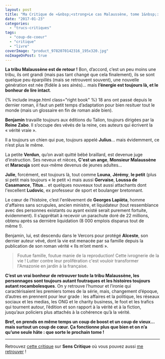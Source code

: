 ```yaml
---
layout: post
title: "Ma Critique de «&nbsp;<strong>Le cas Malaussène, tome 1&nbsp;: Ils m’ont menti</strong>&nbsp;» de <em>Daniel Pennac</em>"
date: "2017-01-23"
categories: 
  - "trucs-critiques"
tags: 
  - "coup-de-coeur"
  - "critique"
  - "livre"
coverImage: "product_9782070142316_195x320.jpg"
noImageOnPost: true
---
```


**La tribu Malaussène est de retour !** Bon, d’accord, c’est un peu moins une tribu, ils ont grandi (mais pas tant changé que cela finalement), ils se sont quelque peu éparpillés (mais se retrouvent souvent), une nouvelle génération est née (fidèle à ses ainés)... mais **l’énergie est toujours là, et le bonheur de lire intact**.

{% include image.html class="right book" %}
18 ans ont passé depuis le dernier roman, il faut un petit temps d’adaptation pour bien resituer tout le monde (mais un glossaire en fin de roman aide bien).

**Benjamin** travaille toujours aux éditions du Talion, toujours dirigées par la **Reine Zabo**. Il s’occupe des vévés de la reine, ces auteurs qui écrivent la « vérité vraie ».

Il a toujours un chien qui pue, toujours appelé **Julius**... mais évidemment, ce n’est plus le même.

La petite **Verdun**, qu’on avait quitté bébé braillard, est devenue juge d’instruction. Ses neveux et nièces, **C'est un ange**, **Monsieur Malaussène** et **Maracuja** sont eux-même devenus de jeunes adultes...

**Julie**, forcément, est toujours là, tout comme **Louna**, **Jérémy**, **le petit** (plus si petit mais toujours « le petit ») mais aussi **Gervaise**, **Loussa de Casamance**, **Titus**... et quelques nouveaux tout aussi attachants dont l'excellent **Ludovic**, ex professeur de sport et boulanger bretonnant.

Le cœur de l’histoire, c’est l'enlèvement de **Georges Lapièta**, homme d'affaires sans scrupules, ancien ministre, et liquidateur (tout ressemblance avec des personnes existants ou ayant existé serait purement fortuite, évidemment). Il s’apprêtait à recevoir un parachute doré de 22 millions, obtenu après sa dernière liquidation (8 000 emplois disparus tout de même !).

Benjamin, lui, est descendu dans le Vercors pour protégé **Alceste**, son dernier auteur vévé, dont la vie est menacée par sa famille depuis la publication de son roman vérité « Ils m’ont menti ».

<blockquote class="citation">Foutue famille, foutue manie de la reproduction! Cette ivrognerie de la vie ! Lutter contre leur prolifération c'est vouloir transformer l'Amazonie en jardin à la française.</blockquote>

**C’est un vrai bonheur de retrouver toute la tribu Malaussène, les personnages sont toujours autant foutraques et les histoires toujours autant rocambolesques**. On y retrouve l’humour et l’ironie qui caractérisaient les premiers tomes de la série, mais, changement d’époque, d’autres en prennent pour leur grade : les affaires et la politique, les réseaux sociaux et les medias, les ONG et le charity business, le foot et les trafics qui tournent autour, l’édition et son rapport à la vérité et à la fiction, jusqu’aux policiers plus attachés à la cohérence qu’à la vérité.

**Bref, on prends en même temps un coup de boost et un coup de vieux... mais surtout un coup de cœur. Ça fonctionne plus que bien et on n’a qu’une seule hâte : que sorte le prochain tome !**

* * *

Retrouvez [cette critique](https://www.senscritique.com/livre/Ils_m_ont_menti/critique/117836241) sur **Sens Critique** où vous pouvez aussi [me retrouver](http://www.senscritique.com/Arnaud_Malon) !
